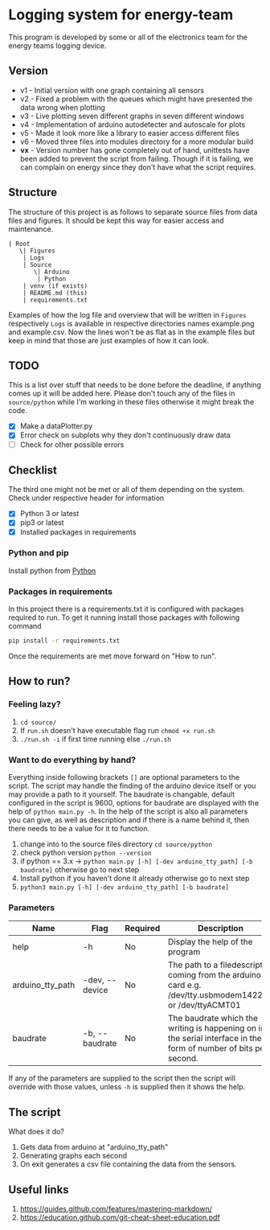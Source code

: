 # Logging system for energy-team
This program is developed by some or all of the electronics team for the energy teams logging device.
## Version
- v1 - Initial version with one graph containing all sensors
- v2 - Fixed a problem with the queues which might have presented the data wrong when plotting
- v3 - Live plotting seven different graphs in seven different windows
- v4 - Implementation of arduino autodetecter and autoscale for plots
- v5 - Made it look more like a library to easier access different files
- v6 - Moved three files into modules directory for a more modular build
- __vx__ - Version number has gone completely out of hand, unittests have been added to prevent the script from failing. Though if it is failing, we can complain on energy since they don't have what the script requires.

## Structure
The structure of this project is as follows to separate source files from data files and figures.
It should be kept this way for easier access and maintenance.
```
| Root
   \| Figures
    | Logs
    | Source
       \| Arduino
        | Python
    | venv (if exists)
    | README.md (this)
    | requirements.txt
```

Examples of how the log file and overview that will be written in `Figures` respectively `Logs` is available in respective directories names example.png and example.csv.
Now the lines won't be as flat as in the example files but keep in mind that those are just examples of how it can look.

## TODO
This is a list over stuff that needs to be done before the deadline, if anything comes up it will be added here.
Please don't touch any of the files in `source/python` while I'm working in these files otherwise it might break the code.

- [x] Make a dataPlotter.py
- [x] Error check on subplots why they don't continuously draw data
- [ ] Check for other possible errors

## Checklist
The third one might not be met or all of them depending on the system. Check under respective header for information
- [x] Python 3 or latest
- [x] pip3 or latest
- [x] Installed packages in requirements

### Python and pip
Install python from [Python](https://python.org)

### Packages in requirements
In this project there is a requirements.txt it is configured with packages required to run.
To get it running install those packages with following command
````bash
pip install -r requirements.txt
````
Once the requirements are met move forward on "How to run".

## How to run?
### Feeling lazy?
1. ```cd source/```
2. If ```run.sh``` doesn't have executable flag run ```chmod +x run.sh```
3. ```./run.sh -i``` if first time running else ```./run.sh```

### Want to do everything by hand?
Everything inside following brackets ```[]``` are optional parameters to the script. The script may handle the finding of the arduino device itself or you may provide a path to it yourself. The baudrate is changable, default configured in the script is 9600, options for baudrate are displayed with the help of ```python main.py -h```. In the help of the script is also all parameters you can give, as well as description and if there is a name behind it, then there needs to be a value for it to function.

1. change into to the source files directory ```cd source/python```
2. check python version ```python --version```
3. if python == 3.x -> ```python main.py [-h] [-dev arduino_tty_path] [-b baudrate]``` otherwise go to next step
4. Install python if you haven't done it already otherwise go to next step
5. ```python3 main.py [-h] [-dev arduino_tty_path] [-b baudrate]```

### Parameters
Name | Flag | Required | Description
-----|------|----------|------------
help | -h | No | Display the help of the program
arduino_tty_path | -dev, --device | No | The path to a filedescriptor coming from the arduino card e.g. /dev/tty.usbmodem142201 or /dev/ttyACMT01
baudrate | -b, --baudrate | No | The baudrate which the writing is happening on in the serial interface in the form of number of bits per second.

If any of the parameters are supplied to the script then the script will override with those values, unless ````-h```` is supplied then it shows the help.

## The script
What does it do?
1. Gets data from arduino at "arduino_tty_path"
1. Generating graphs each second
1. On exit generates a csv file containing the data from the sensors.

## Useful links
1. https://guides.github.com/features/mastering-markdown/
2. https://education.github.com/git-cheat-sheet-education.pdf
